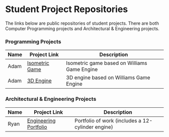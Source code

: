 # Student Project Repositories

The links below are public repositories of student projects.  There are both Computer Programming projects and Architectural & Engineering projects.

### Programming Projects
Name | Project Link | Description
---- | ------------ | -----------
Adam | [Isometric Game](https://github.com/PolnerA/Game) | Isometric game based on Williams Game Engine
Adam | [3D Engine](https://github.com/PolnerA/3D-Engine) | 3D engine based on Williams Game Engine

### Architectural & Engineering Projects
Name | Project Link | Description
---- | ------------ | -----------
Ryan | [Engineering Portfolio](https://github.com/Ryan-Fuglvog/The-Final-Year-of-Myoshi) | Portfolio of work (includes a 12-cylinder engine)
